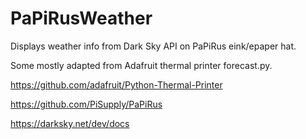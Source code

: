# PaPiRusWeather

Displays weather info from Dark Sky API on PaPiRus eink/epaper hat.

Some mostly adapted from Adafruit thermal printer forecast.py. 

https://github.com/adafruit/Python-Thermal-Printer

https://github.com/PiSupply/PaPiRus

https://darksky.net/dev/docs

